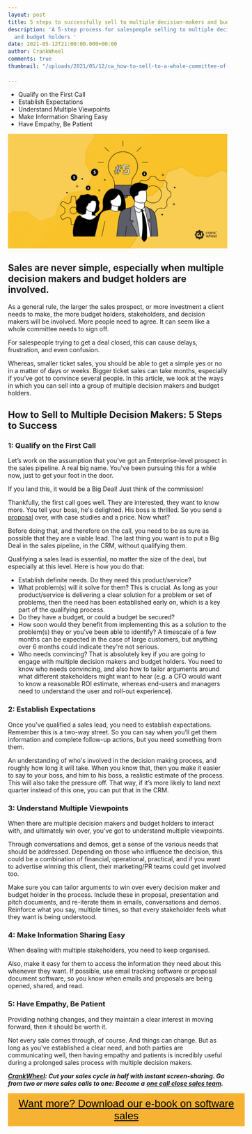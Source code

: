 ```yaml
---
layout: post
title: 5 steps to successfully sell to multiple decision-makers and budget holders
description: 'A 5-step process for salespeople selling to multiple decision makers
  and budget holders '
date: 2021-05-12T21:00:00.000+00:00
author: CrankWheel
comments: true
thumbnail: "/uploads/2021/05/12/cw_how-to-sell-to-a-whole-committee-of-decision-makers-and-budget-holders.png"

---
```

* Qualify on the First Call
* Establish Expectations
* Understand Multiple Viewpoints
* Make Information Sharing Easy
* Have Empathy, Be Patient

![](/uploads/2021/05/12/cw_how-to-sell-to-a-whole-committee-of-decision-makers-and-budget-holders.png)

## Sales are never simple, especially when multiple decision makers and budget holders are involved.

As a general rule, the larger the sales prospect, or more investment a client needs to make, the more budget holders, stakeholders, and decision makers will be involved. More people need to agree. It can seem like a whole committee needs to sign off.

For salespeople trying to get a deal closed, this can cause delays, frustration, and even confusion.

Whereas, smaller ticket sales, you should be able to get a simple yes or no in a matter of days or weeks. Bigger ticket sales can take months, especially if you’ve got to convince several people. In this article, we look at the ways in which you can sell into a group of multiple decision makers and budget holders.

## How to Sell to Multiple Decision Makers: 5 Steps to Success

### 1: Qualify on the First Call

Let’s work on the assumption that you’ve got an Enterprise-level prospect in the sales pipeline. A real big name. You've been pursuing this for a while now, just to get your foot in the door.

If you land this, it would be a Big Deal! Just think of the commission!

Thankfully, the first call goes well. They are interested, they want to know more. You tell your boss, he's delighted. His boss is thrilled. So you send a [proposal](https://visme.co/blog/proposal-template/) over, with case studies and a price. Now what?

Before doing that, and therefore on the call, you need to be as sure as possible that they are a viable lead. The last thing you want is to put a Big Deal in the sales pipeline, in the CRM, without qualifying them.

Qualifying a sales lead is essential, no matter the size of the deal, but especially at this level. Here is how you do that:

* Establish definite needs. Do they need this product/service?
* What problem(s) will it solve for them? This is crucial. As long as your product/service is delivering a clear solution for a problem or set of problems, then the need has been established early on, which is a key part of the qualifying process.
* Do they have a budget, or could a budget be secured?
* How soon would they benefit from implementing this as a solution to the problem(s) they or you’ve been able to identify? A timescale of a few months can be expected in the case of large customers, but anything over 6 months could indicate they're not serious.
* Who needs convincing? That is absolutely key if you are going to engage with multiple decision makers and budget holders. You need to know who needs convincing, and also how to tailor arguments around what different stakeholders might want to hear (e.g. a CFO would want to know a reasonable ROI estimate, whereas end-users and managers need to understand the user and roll-out experience).

### 2: Establish Expectations

Once you've qualified a sales lead, you need to establish expectations. Remember this is a two-way street. So you can say when you’ll get them information and complete follow-up actions, but you need something from them.

An understanding of who's involved in the decision making process, and roughly how long it will take. When you know that, then you make it easier to say to your boss, and him to his boss, a realistic estimate of the process. This will also take the pressure off. That way, if it’s more likely to land next quarter instead of this one, you can put that in the CRM.

### 3: Understand Multiple Viewpoints

When there are multiple decision makers and budget holders to interact with, and ultimately win over, you've got to understand multiple viewpoints.

Through conversations and demos, get a sense of the various needs that should be addressed. Depending on those who influence the decision, this could be a combination of financial, operational, practical, and if you want to advertise winning this client, their marketing/PR teams could get involved too.

Make sure you can tailor arguments to win over every decision maker and budget holder in the process. Include these in proposal, presentation and pitch documents, and re-iterate them in emails, conversations and demos. Reinforce what you say, multiple times, so that every stakeholder feels what they want is being understood.

### 4: Make Information Sharing Easy

When dealing with multiple stakeholders, you need to keep organised.

Also, make it easy for them to access the information they need about this whenever they want. If possible, use email tracking software or proposal document software, so you know when emails and proposals are being opened, shared, and read.

### 5: Have Empathy, Be Patient

Providing nothing changes, and they maintain a clear interest in moving forward, then it should be worth it.

Not every sale comes through, of course. And things can change. But as long as you've established a clear need, and both parties are communicating well, then having empathy and patients is incredibly useful during a prolonged sales process with multiple decision makers.

[**_CrankWheel_**](https://crankwheel.com/)**_: Cut your sales cycle in half with instant screen-sharing. Go from two or more sales calls to one: Become a_** [**_one call close sales team_**](https://crankwheel.com/)**_._**

<style> .btn-signup { padding-top: 11px !important; border-radius: 0px !important; background-color: #f6b333; text-align: center; padding: 10px 20px !important; border: 0px !important; width: 100%; margin-bottom: 20px; } .btn-signup a { color: black !important; font-family: 'Titillium Web', sans-serif; font-size: 24px !important; font-weight: normal !important; } </style>

<div class="btn-signup"><a style="cursor: pointer;" href="/sign-up-to-download">Want more? Download our e-book on software sales</a></div>